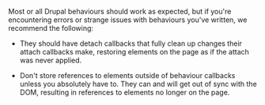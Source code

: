 Most or all Drupal behaviours should work as expected, but if you're
encountering errors or strange issues with behaviours you've written, we
recommend the following:

* They should have detach callbacks that fully clean up changes their attach callbacks make, restoring elements on the page as if the attach was never applied.

* Don't store references to elements outside of behaviour callbacks unless you absolutely have to. They can and will get out of sync with the DOM, resulting in references to elements no longer on the page.
